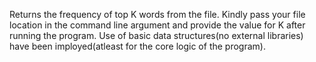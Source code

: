 Returns the frequency of top K words from the file.
Kindly pass your file location in the command line argument and provide the value for K after running the program.
Use of basic data structures(no external libraries) have been imployed(atleast for the core logic of the program).
